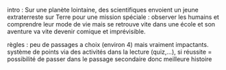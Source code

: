intro : Sur une planète lointaine, des scientifiques envoient un jeune extraterreste sur Terre pour une mission spéciale : observer les humains et comprendre leur mode de vie mais se retrouve vite dans une école et son aventure va vite devenir comique et imprévisible.

règles : peu de passages a choix (environ 4) mais vraiment impactants.
système de points via des activités dans la lecture (quiz,...), si réussite = possibilité de passer dans le passage secondaire donc meilleure histoire
